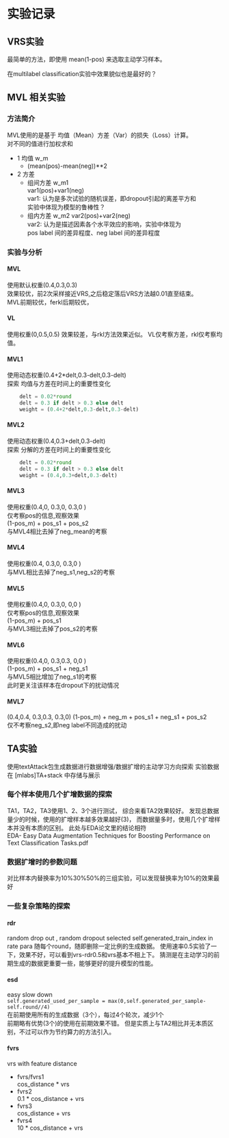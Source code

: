 # 实验记录

## VRS实验
最简单的方法，即使用 mean(1-pos) 来选取主动学习样本。

在multilabel classification实验中效果貌似也是最好的？


## MVL 相关实验

### 方法简介 
MVL使用的是基于 均值（Mean）方差（Var）的损失（Loss）计算。  
对不同的值进行加权求和
- 1 均值 w_m
    - (mean(pos)-mean(neg))**2
- 2 方差  
    - 组间方差 w_m1  
        var1(pos)+var1(neg)  
        var1: 认为是多次试验的随机误差，即dropout引起的离差平方和  
        实验中体现为模型的鲁棒性？  
    - 组内方差 w_m2
        var2(pos)+var2(neg)  
        var2: 认为是描述因素各个水平效应的影响，实验中体现为  
        pos label 间的差异程度、neg label 间的差异程度  
        
### 实验与分析

#### MVL
使用默认权重(0.4,0.3,0.3)  
效果较优，前2次采样接近VRS,之后稳定落后VRS方法越0.01直至结束。  
MVL前期较优，ferkl后期较优，

#### VL
使用权重(0,0.5,0.5)
效果较差，与rkl方法效果近似。
VL仅考察方差，rkl仅考察均值。

#### MVL1
使用动态权重(0.4+2*delt,0.3-delt,0.3-delt)  
探索 均值与方差在时间上的重要性变化
```python
    delt = 0.02*round
    delt = 0.3 if delt > 0.3 else delt
    weight = (0.4+2*delt,0.3-delt,0.3-delt)
```
    

#### MVL2
使用动态权重(0.4,0.3+delt,0.3-delt)  
探索 分解的方差在时间上的重要性变化
```python
    delt = 0.02*round
    delt = 0.3 if delt > 0.3 else delt
    weight = (0.4,0.3+delt,0.3-delt)
```

#### MVL3 
使用权重(0.4,0, 0.3,0, 0.3,0 )  
仅考察pos的信息,观察效果  
(1-pos_m) + pos_s1 + pos_s2  
与MVL4相比去掉了neg_mean的考察  

#### MVL4 
使用权重(0.4, 0.3,0, 0.3,0 )  
与MVL相比去掉了neg_s1,neg_s2的考察

#### MVL5 
使用权重(0.4,0, 0.3,0, 0,0 )  
仅考察pos的信息,观察效果  
(1-pos_m) + pos_s1  
与MVL3相比去掉了pos_s2的考察  

#### MVL6 
使用权重(0.4,0, 0.3,0.3, 0,0 )    
(1-pos_m) + pos_s1 + neg_s1  
与MVL5相比增加了neg_s1的考察  
此时更关注该样本在dropout下的扰动情况

#### MVL7
(0.4,0.4, 0.3,0.3, 0.3,0)
(1-pos_m) + neg_m + pos_s1 + neg_s1 + pos_s2  
仅不考察neg_s2,即neg label不同造成的扰动


## TA实验
使用textAttack包生成数据进行数据增强/数据扩增的主动学习方向探索
实验数据在 [mlabs]TA+stack 中存储与展示

### 每个样本使用几个扩增数据的探索
TA1，TA2，TA3使用1、2、3个进行测试，
综合来看TA2效果较好。
发现总数据量少的时候，使用的扩增样本越多效果越好(3)，
而数据量多时，使用几个扩增样本并没有本质的区别。
此处与EDA论文里的结论相符  
EDA- Easy Data Augmentation Techniques for Boosting Performance on Text Classification Tasks.pdf

###  数据扩增时的参数问题
对比样本内替换率为10%30%50%的三组实验，可以发现替换率为10%的效果最好

### 一些复杂策略的探索

#### rdr
random drop out , random dropout selected self.generated_train_index in rate para
随每个round，随即删除一定比例的生成数据。
使用速率0.5实验了一下，效果不好，可以看到vrs-rdr0.5和vrs基本不相上下。
猜测是在主动学习的前期生成的数据更重要一些，能够更好的提升模型的性能。

#### esd
easy slow down  
`self.generated_used_per_sample = max(0,self.generated_per_sample-self.round//4)`  
在前期使用所有的生成数据（3个），每过4个轮次，减少1个  
前期略有优势(3个)的使用在前期效果不错。
但是实质上与TA2相比并无本质区别，不过可以作为节约算力的方法引入。

#### fvrs
vrs with feature distance   
- fvrs/fvrs1  
    cos_distance * vrs 
- fvrs2   
    0.1 * cos_distance + vrs
- fvrs3  
    cos_distance + vrs
- fvrs4   
    10 * cos_distance + vrs

